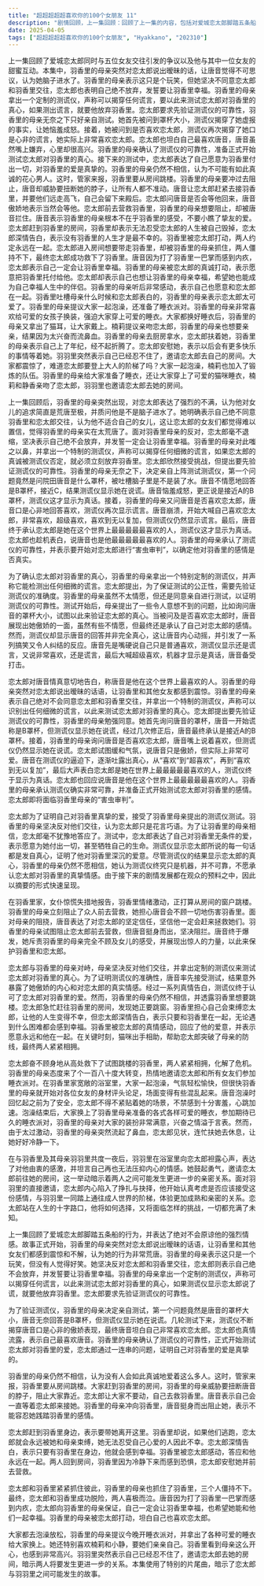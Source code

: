 ```yaml
---
title: "超超超超超喜欢你的100个女朋友 11"
description: "剧情回顾，上一集回顾：回顾了上一集的内容，包括对爱城恋太郎脚踏五条船行为的批判以及与其中一位女友的甜蜜互动。羽香里母亲的出现与反对，母亲的突然出现：羽香里的母亲突然出现，并对恋太郎表达了不满，认为他对女儿的追求是荒唐的。羽香里母亲的出现与反对，母亲的反对：母亲明确表示不同意恋太郎和羽香里交往，认为他不适合自己的女儿。羽香里母亲的出现与反对，恋太郎的决心：恋太郎表达了自己绝不放弃的决心，并承诺一定会让羽香里幸福。测谎仪的测试，母亲提出测谎挑战：为了验证恋太郎的真心，羽香里的母亲拿出了特制的测谎仪，声称可以识别任何谎言。测谎仪的测试，恋太郎要求验证测谎仪：恋太郎提出要先验证测谎仪的可靠性，才能接受测试。测谎仪的测试，母亲亲自测试测谎仪：羽香里的母亲不情愿地同意亲自测试测谎仪，以证明其准确性。测谎仪的测试，测谎仪的古怪问题：母亲开始提问一些奇怪的问题，例如“你是什么罩杯？”，试图通过测谎仪来验证恋太郎的真心。测谎仪的测试，唐音的傲娇表现：唐音在被问及是否喜欢恋太郎时，表现出傲娇的一面，但最终还是承认了喜欢。测谎仪的测试，测谎仪的意外结果：测谎仪显示唐音的回答并非完全真心，引发了一系列搞笑的反应和内心挣扎。恋太郎的真情告白，恋太郎的真情流露：恋太郎对唐音表达了深深的爱意，称她是自己在这个世界上最喜欢的人。恋太郎的真情告白，母亲确认测谎仪的可靠性：通过对唐音的测试，羽香里的母亲确认了测谎仪的可靠性。恋太郎的真情告白，开始对恋太郎进行测试：母亲正式开始对恋太郎进行测试，以确定他对羽香里的感情是否真实。对羽香里的爱意测试，摘要形式呈现：由于接下来的剧情发展都在观众的预料之中，因此以摘要的形式快速呈现。对羽香里的爱意测试，恋太郎的誓言：恋太郎在测谎仪下表达了自己对羽香里无条件的爱，愿意为她付出一切，甚至生命。对羽香里的爱意测试，测谎仪显示全部真心：测谎仪显示恋太郎所说的一切都是真心话，证明了他对羽香里深沉的爱意。对羽香里的爱意测试，母亲质疑测谎仪：尽管测谎仪显示恋太郎的真心，羽香里的母亲仍然不愿相信，认为测谎仪不可靠。羽香里试图跳楼，女仆报告羽香里要跳楼：女仆突然报告说羽香里要从房间的窗户跳下去，情况紧急。羽香里试图跳楼，母亲阻止众人行动：羽香里的母亲阻止了所有人的行动，担心唐音会伤害到羽香里。羽香里试图跳楼，唐音的决心：唐音表达了自己对恋太郎的信任，相信他一定会来接自己和羽香里。羽香里试图跳楼，母亲的阻挠：羽香里的母亲试图阻止恋太郎去救羽香里，但遭到了唐音的阻挠。羽香里试图跳楼，唐音的爆发：唐音爆发，指责羽香里的母亲不顾女儿的感受，并展现出强大的力量。恋太郎营救羽香里，猫咪的帮助：关键时刻，猫咪出手相助，帮助恋太郎突破了母亲的防线。恋太郎营救羽香里，恋太郎赶到羽香里身边：恋太郎及时赶到羽香里身边，阻止了她跳楼的行为。恋太郎营救羽香里，羽香里的担忧：羽香里担心自己会束缚恋太郎，让他的人生变得不幸。恋太郎营救羽香里，恋太郎的告白：恋太郎深情告白，表示只要和羽香里在一起，无论遇到什么困难都会感到幸福。恋太郎营救羽香里，羽香里的回应：羽香里被恋太郎的真情感动，回应了他的爱意，并表示愿意永远和他在一起。浴室场景与睡衣派对，恋太郎救下羽香里：恋太郎成功救下了羽香里，两人紧紧相拥。浴室场景与睡衣派对，母亲态度的转变：羽香里的母亲态度转变，邀请恋太郎和羽香里一起参加睡衣派对。浴室场景与睡衣派对，浴室场景：众人一起泡澡，羽香里的母亲开始评价其他女友的身材，场面变得有些混乱。浴室场景与睡衣派对，唐音的回忆：唐音回忆起之前和恋太郎的亲密接触，感到害羞不已。浴室场景与睡衣派对，睡衣派对：众人换上可爱的睡衣，参加睡衣派对，羽香里的母亲对她们的装扮非常满意。浴室场景与睡衣派对，母亲的兴奋：羽香里的母亲因为太过兴奋而流鼻血，恋太郎扶她去休息。羽羽里的告白，羽羽里的内心独白：羽羽里向恋太郎表达了自己的感激之情，并表示自己已经无法再忍耐下去。羽羽里的告白，羽羽里的邀请：羽羽里邀请恋太郎去自己的房间，暗示将要发生更进一步的关系。羽羽里的告白，恋太郎的抉择：恋太郎面临着选择，他是否会登上大人的阶梯，与羽羽里发生更亲密的关系？片尾曲，特别片尾曲：本集使用了特别的片尾曲，暗示了恋太郎与羽羽里之间可能发生的故事。"
date: 2025-04-05
tags: ["超超超超超喜欢你的100个女朋友", "Hyakkano", "202310"]
---
```


上一集回顾了爱城恋太郎同时与五位女友交往引发的争议以及他与其中一位女友的甜蜜互动。本集中，羽香里的母亲突然对恋太郎说出暧昧的话，让唐音觉得不可思议，认为她脑子进水了。羽香里的母亲表示这只是个玩笑，但她坚决不同意恋太郎和羽香里交往，恋太郎也表明自己绝不放弃，发誓要让羽香里幸福。羽香里的母亲拿出一个定制的测谎仪，声称可以揭穿任何谎言，要以此来测试恋太郎对羽香里的真心，如果测出谎言，就要他放弃羽香里。恋太郎要求先验证测谎仪的可靠性，羽香里的母亲无奈之下只好亲自测试。她首先被问到罩杯大小，测谎仪揭穿了她虚报的事实，让她恼羞成怒。接着，她被问到是否喜欢恋太郎，测谎仪再次揭穿了她口是心非的谎言，她实际上非常喜欢恋太郎。恋太郎也坦白自己最喜欢唐音，唐音虽然嘴上嫌弃，心里却很高兴。羽香里的母亲确认了测谎仪的可靠性，准备正式开始测试恋太郎对羽香里的真心。接下来的测试中，恋太郎表达了自己愿意为羽香里付出一切，对羽香里的爱是真挚的。羽香里的母亲仍然不相信，认为不可能有如此真诚的花心男人。这时，管家来报，羽香里要从房间跳楼。羽香里的母亲要冲过去阻止，唐音却威胁要扭断她的脖子，让所有人都不准动。唐音让恋太郎赶紧去接羽香里，并要他们远走高飞，自己会留下来殿后。恋太郎问唐音是否会等他回来，唐音傲娇地表示当然会等他。恋太郎前去营救羽香里，羽香里的母亲想要阻止，却被唐音拦住。唐音表示羽香里的母亲根本不在乎羽香里的感受，不要小瞧了挚友的爱。恋太郎赶到羽香里的房间，羽香里却表示无法忍受恋太郎的人生被自己毁掉，恋太郎深情告白，表示没有羽香里的人生才是最不幸的。羽香里被恋太郎打动，两人约定永远在一起。恋太郎进入房间想要带走羽香里，却被羽香里的母亲抓住，两人僵持不下，最终恋太郎成功救下了羽香里。唐音因为打了羽香里一巴掌而感到内疚，恋太郎表示自己一定会让羽香里幸福。羽香里的母亲被恋太郎的真诚打动，表示愿意把羽香里托付给他。恋太郎却表示自己也想让羽香里的母亲幸福，希望她也能成为自己幸福人生中的伴侣。羽香里的母亲听后非常感动，表示自己也愿意和恋太郎在一起。羽香里吐槽母亲什么时候和恋太郎表白的，羽香里的母亲表示恋太郎太可爱了。羽香里的母亲提议大家一起泡澡，还准备了睡衣派对。羽香里的母亲非常喜欢给可爱的女孩子换装，强迫大家穿上可爱的睡衣。大家都换好睡衣后，羽香里的母亲又拿出了猫耳，让大家戴上。楠莉提议亲吻恋太郎，羽香里的母亲也想要亲亲，结果因为太兴奋而流鼻血。羽香里的母亲去厨房拿水，恋太郎扶着她，羽香里的母亲表示自己上了年纪，经不起折腾了。恋太郎安慰她，表示以后会有更多快乐的事情等着她。羽羽里突然表示自己已经忍不住了，邀请恋太郎去自己的房间。大家都震惊了，难道恋太郎要登上大人的阶梯了吗？大家一起泡澡，楠莉也加入了锻炼的队伍。羽香里的母亲给大家准备了睡衣，还让大家穿上了可爱的猫咪睡衣，楠莉和静香亲吻了恋太郎，羽羽里也邀请恋太郎去她的房间。

上一集回顾后，羽香里的母亲突然出现，对恋太郎表达了强烈的不满，认为他对女儿的追求简直是荒唐至极，并质问他是不是脑子进水了。她明确表示自己绝不同意羽香里和恋太郎交往，认为他不适合自己的女儿，这让恋太郎的女友们都觉得难以置信，觉得羽香里的母亲实在太荒唐了。面对羽香里母亲的反对，恋太郎毫不退缩，坚决表示自己绝不会放弃，并发誓一定会让羽香里幸福。羽香里的母亲对此嗤之以鼻，并拿出一个特制的测谎仪，声称可以揭穿任何细微的谎言，如果恋太郎的真诚被测谎仪否定，就必须立刻放弃羽香里。恋太郎欣然接受挑战，但提出要先验证测谎仪的可靠性。羽香里的母亲无奈之下，决定亲自上阵测试测谎仪，第一个问题竟然是问院田唐音是什么罩杯，被吐槽脑子里是不是装了水。唐音不情愿地回答是B罩杯，接近C，结果测谎仪显示她在说谎。唐音恼羞成怒，更正说是接近A的B罩杯，测谎仪这才显示为真话。接着，羽香里的母亲又问唐音是否喜欢恋太郎，唐音口是心非地回答喜欢，测谎仪再次显示谎言。唐音崩溃，开始大喊自己喜欢恋太郎，非常喜欢，超级喜欢，喜欢到无以复加，但测谎仪仍然显示谎言。最后，唐音终于承认恋太郎是她在这个世界上最最最最最喜欢的人，测谎仪这才显示为真话。恋太郎也趁机表白，说唐音也是他最最最最最喜欢的人。羽香里的母亲承认了测谎仪的可靠性，并表示要开始对恋太郎进行“害虫审判”，以确定他对羽香里的感情是否真实。

为了确认恋太郎对羽香里的真心，羽香里的母亲拿出一个特别定制的测谎仪，并声称它能检测出任何细微的谎言。恋太郎提出，为了保证测试的公正性，需要先验证测谎仪的准确度。羽香里的母亲虽然不太情愿，但还是同意亲自进行测试，以证明测谎仪的可靠性。测试开始后，母亲提出了一些令人意想不到的问题，比如询问唐音的罩杯大小，试图以此来验证恋太郎的真心。当被问及是否喜欢恋太郎时，唐音展现出她傲娇的一面，虽然有些不情愿，但最终还是承认了自己对恋太郎的感情。然而，测谎仪却显示唐音的回答并非完全真心，这让唐音内心动摇，并引发了一系列搞笑又令人纠结的反应。唐音先是嘴硬说自己只是普通喜欢，测谎仪显示还是谎言，又说非常喜欢，还是谎言，最后大喊超级喜欢，机器才显示是真话，唐音备受打击。

恋太郎对唐音情真意切地告白，称唐音是他在这个世界上最喜欢的人。羽香里的母亲突然对恋太郎说出暧昧的话语，让羽香里和其他女友都感到震惊。羽香里的母亲表示自己绝对不会同意恋太郎和羽香里交往，并拿出一个特制的测谎仪，声称可以识别出任何细微的谎言，以此来测试恋太郎对羽香里的真心。恋太郎提出要先验证测谎仪的可靠性，羽香里的母亲勉强同意。她首先询问唐音的罩杯，唐音一开始谎称是B罩杯，但测谎仪显示她在说谎，经过几次修正后，唐音最终承认是接近A的B罩杯。接着，羽香里的母亲询问唐音是否喜欢恋太郎，唐音嘴上说着喜欢，但测谎仪仍然显示她在说谎。恋太郎试图缓和气氛，说唐音只是傲娇，但实际上非常可爱。唐音在测谎仪的逼迫下，逐渐吐露出真心，从“喜欢”到“超喜欢”，再到“喜欢到无以复加”，最后大声表白恋太郎是她在世界上最最最最最喜欢的人，测谎仪终于显示为真话。恋太郎也回应说唐音是他在这个世界上最最最最最喜欢的人。羽香里的母亲承认测谎仪确实非常可靠，并准备正式开始测试恋太郎对羽香里的感情。恋太郎即将面临羽香里母亲的“害虫审判”。

恋太郎为了证明自己对羽香里真挚的爱，接受了羽香里母亲提出的测谎仪测试。羽香里的母亲坚决反对他们交往，认为恋太郎只是花言巧语。为了让羽香里的母亲相信，恋太郎毫不犹豫地答应了。测试中，恋太郎表达了自己对羽香里无条件的爱，表示愿意为她付出一切，甚至牺牲自己的生命。测谎仪显示恋太郎所说的每一句话都是发自真心，证明了他对羽香里深沉的爱意。尽管测谎仪的结果显示恋太郎的真心，羽香里的母亲仍然不愿相信，她认为测谎仪终究只是机器，并不可靠，不愿承认恋太郎对羽香里的真挚情感。由于接下来的剧情发展都在观众的预料之中，因此以摘要的形式快速呈现。

在羽香里家，女仆惊慌失措地报告，羽香里情绪激动，正打算从房间的窗户跳楼。羽香里的母亲立刻阻止了众人前去营救，她担心唐音会不顾一切地伤害羽香里。面对母亲的阻挠，唐音表达了对恋太郎的坚定信任，坚信他一定会赶来拯救她们。羽香里的母亲试图阻止恋太郎前去营救，但唐音挺身而出，坚决阻拦。唐音终于爆发，她斥责羽香里的母亲完全不顾及女儿的感受，并展现出惊人的力量，以此来保护羽香里和恋太郎。

恋太郎与羽香里的母亲对峙，母亲坚决反对他们交往，并拿出定制的测谎仪来测试恋太郎对羽香里的真心。为了证明测谎仪的准确性，唐音率先接受测试，结果意外暴露了她傲娇的内心和对恋太郎的真实情感。经过一系列真情告白，测谎仪终于认可了恋太郎对羽香里的爱。然而，羽香里的母亲仍然不相信，并透露羽香里想要跳楼。恋太郎急忙赶往羽香里的房间，发现她正要跳窗。羽香里担心自己会束缚恋太郎，让他的人生变得不幸，但恋太郎深情告白，表示只要和羽香里在一起，无论遇到什么困难都会感到幸福。羽香里被恋太郎的真情感动，回应了他的爱意，并表示愿意永远和他在一起。在关键时刻，猫咪出手相助，帮助恋太郎突破了母亲的防线，最终两人紧紧相拥。

恋太郎奋不顾身地从高处救下了试图跳楼的羽香里，两人紧紧相拥，化解了危机。羽香里的母亲态度来了个一百八十度大转变，热情地邀请恋太郎和所有女友们参加睡衣派对。在羽香里家宽敞的浴室里，大家一起泡澡，气氛轻松愉快，但很快羽香里的母亲就开始对各位女友的身材评头论足，场面变得有些混乱起来。唐音泡澡时回忆起之前为了安全，恋太郎不得不紧贴着她的场景，不禁感到十分害羞，心跳加速。泡澡结束后，大家换上了羽香里母亲准备的各式各样可爱的睡衣，参加期待已久的睡衣派对，羽香里的母亲对大家的装扮非常满意，兴奋之情溢于言表。然而，由于太过激动，羽香里的母亲突然流起了鼻血，恋太郎见状，连忙扶她去休息，让她好好冷静一下。

在与羽香里及其母亲羽羽里共度一夜后，羽羽里在浴室里向恋太郎袒露心声，表达了对他由衷的感激，并坦言自己再也无法压抑内心的情感。她鼓起勇气，邀请恋太郎前往她的房间，这一举动暗示着两人之间可能发生更进一步的亲密关系。面对羽羽里的直接邀请，恋太郎内心陷入了挣扎与抉择，他开始认真考虑是否应该接受这份感情，与羽羽里一同踏上通往成人世界的阶梯，体验更加成熟和亲密的关系。恋太郎站在人生的十字路口，他将如何选择，又将面临怎样的挑战，一切都充满了未知。

上一集回顾了爱城恋太郎脚踏五条船的行为，并表达了绝对不会原谅他的强烈情感。故事正式开始，羽香里的母亲突然对恋太郎说出暧昧的话语，让羽香里和其他女友们都感到震惊和不解，认为她的行为非常荒唐。羽香里的母亲表示这只是一个玩笑，但没有人觉得好笑。她坚决反对恋太郎和羽香里交往，恋太郎则表示自己绝不会放弃，并发誓要让羽香里幸福。羽香里的母亲拿出一个定制的测谎仪，声称可以揭穿任何谎言，以此来测试恋太郎对羽香里的真心，如果测谎仪显示恋太郎说了谎，就要他放弃羽香里。恋太郎要求先验证测谎仪的可靠性。

为了验证测谎仪，羽香里的母亲决定亲自测试，第一个问题竟然是唐音的罩杯大小，唐音无奈回答是B罩杯，但测谎仪显示她在说谎。几轮测试下来，测谎仪不断揭穿唐音口是心非的傲娇表现，最终唐音坦白自己非常喜欢恋太郎。恋太郎也真情流露，表示自己最喜欢唐音。羽香里的母亲确认了测谎仪的可靠性，正式开始测试恋太郎对羽香里的爱，恋太郎通过一连串的问题，证明自己对羽香里的爱是真挚的。

羽香里的母亲仍然不相信，认为没有人会如此真诚地爱着这么多人。这时，管家来报，羽香里要从房间跳楼。大家赶到羽香里的房间，羽香里的母亲威胁要扭断唐音的脖子，阻止大家靠近。恋太郎让大家不要动，自己去救羽香里。唐音表示自己会一直等着恋太郎来接她。羽香里的母亲冲向羽香里，唐音挺身而出阻止她，表示不能容忍她践踏羽香里的感情。

恋太郎赶到羽香里身边，表示要带她离开这里。羽香里却说，如果他们逃跑，恋太郎就会永远被她和母亲束缚，她无法忍受自己心爱的人因此不幸。恋太郎深情告白，表示只要有羽香里在身边，他就会感到幸福。羽香里被恋太郎感动，答应和他永远在一起。两人回到房间，羽香里因为冷静下来而感到恐惧，恋太郎安慰她并前去营救。

恋太郎和羽香里紧紧抓住彼此，羽香里的母亲也抓住了羽香里，三个人僵持不下。最终，恋太郎和羽香里成功脱险，两人喜极而泣。唐音因为打了羽香里一巴掌而感到内疚，恋太郎向羽香里的母亲保证，自己一定会让羽香里幸福，也希望她能和他们一起幸福。羽香里的母亲被恋太郎打动，坦白自己也喜欢恋太郎。

大家都去泡澡放松，羽香里的母亲提议今晚开睡衣派对，并拿出了各种可爱的睡衣给大家换上。她还特别喜欢楠莉和小静，要她们亲亲自己。羽香里看到母亲这么开心，也感到非常高兴。羽羽里突然表示自己已经忍不住了，邀请恋太郎去她的房间，暗示两人将要发生更进一步的关系。本集使用了特别的片尾曲，暗示了恋太郎与羽羽里之间可能发生的故事。